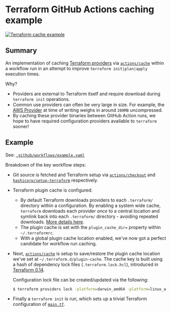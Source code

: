 # Terraform GitHub Actions caching example

[![Terraform cache example](https://github.com/magnetikonline/terraform-github-action-cache-example/actions/workflows/example.yaml/badge.svg)](https://github.com/magnetikonline/terraform-github-action-cache-example/actions/workflows/example.yaml)

## Summary

An implementation of caching [Terraform providers](https://www.terraform.io/docs/language/providers/) via [`actions/cache`](https://github.com/actions/cache) within a workflow run in an attempt to improve `terraform init|plan|apply` execution times.

Why?

- Providers are external to Terraform itself and require download during `terraform init` operations.
- Common use providers can often be very large in size. For example, the [AWS Provider](https://registry.terraform.io/providers/hashicorp/aws/latest/docs) at time of writing weighs in around `200MB` uncompressed.
- By caching these provider binaries between GitHub Action runs, we hope to have required configuration providers available to `terraform` sooner!

## Example

See: [`.github/workflows/example.yaml`](.github/workflows/example.yaml)

Breakdown of the key workflow steps:

- Git source is fetched and Terraform setup via [`actions/checkout`](https://github.com/actions/checkout) and [`hashicorp/setup-terraform`](https://github.com/hashicorp/setup-terraform) respectively.
- Terraform plugin cache is configured:
	- By default Terraform downloads providers to each `.terraform/` directory within a configuration. By enabling a system wide cache, `terraform` downloads each provider _once_ to a central location and symlink back into each `.terraform/` directory - avoiding repeated downloads. [More details here](https://www.terraform.io/docs/cli/config/config-file.html#provider-plugin-cache).
	- The plugin cache is set with the `plugin_cache_dir=` property within `~/.terraformrc`.
	- With a global plugin cache location enabled, we've now got a perfect candidate for workflow run caching.
- Next, [`actions/cache`](https://github.com/actions/cache) is setup to save/restore the plugin cache location we've set at `~/.terraform.d/plugin-cache`. The cache key is built using a hash of dependency lock files (`.terraform.lock.hcl`), introduced in [Terraform 0.14](https://www.terraform.io/docs/language/dependency-lock.html).

	Configuration lock file can be created/updated via the following:

	```sh
	$ terraform providers lock -platform=darwin_amd64 -platform=linux_amd64
	```

- Finally a `terraform init` is run, which sets up a trivial Terraform configuration of [`main.tf`](main.tf).
